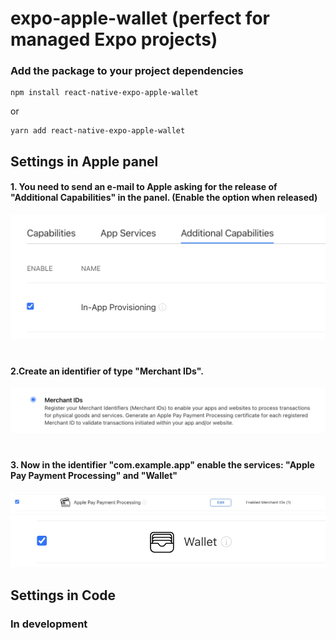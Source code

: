 # expo-apple-wallet (perfect for managed Expo projects)

### Add the package to your project dependencies

```
npm install react-native-expo-apple-wallet
```

or

```
yarn add react-native-expo-apple-wallet
```

## Settings in Apple panel
#### 1. You need to send an e-mail to Apple asking for the release of "Additional Capabilities" in the panel. (Enable the option when released)
![Logo da Minha Empresa](/assets/step1.png)

#

#### 2.Create an identifier of type "Merchant IDs".
![Logo da Minha Empresa](/assets/step2.png)

#

#### 3. Now in the identifier "com.example.app" enable the services: "Apple Pay Payment Processing" and "Wallet"
![Logo da Minha Empresa](/assets/step3.png)
![Logo da Minha Empresa](/assets/step4.png)


## Settings in Code

### In development